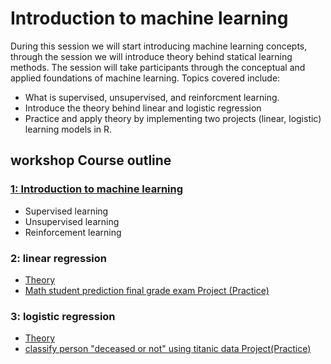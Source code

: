 # Introduction to machine learning
During this session we will start introducing machine learning concepts, through the session we will introduce theory behind statical learning methods. The session will take participants through the conceptual and applied foundations of machine learning. Topics covered include: 
* What is supervised, unsupervised, and reinforcment learning. 
* Introduce the theory behind linear and logistic regression
* Practice and apply theory by implementing two projects (linear, logistic) learning models in R.

## workshop Course outline
### [1: Introduction to machine learning](https://github.com/Abdel-Razzak/ADS/blob/Module-2-Manchine-learning-algorithms-and-techniques/S2/INTRO%20TO%20ML.ipynb)
  * Supervised learning
  * Unsupervised learning
  * Reinforcement learning
### 2: linear regression
  * [Theory](https://github.com/Abdel-Razzak/ADS/blob/Module-2-Manchine-learning-algorithms-and-techniques/S2/History.ipynb)
  * [Math student prediction final grade exam Project (Practice)](https://github.com/Abdel-Razzak/ADS/blob/Module-2-Manchine-learning-algorithms-and-techniques/S2/Linear%20Reg.ipynb)
  
### 3: logistic regression
  * [Theory](https://github.com/Abdel-Razzak/ADS/blob/Module-2-Manchine-learning-algorithms-and-techniques/S2/logistic%20regression_lecture%20.ipynb)
  * [classify person "deceased or not" using titanic data Project(Practice)](https://github.com/Abdel-Razzak/ADS/blob/Module-2-Manchine-learning-algorithms-and-techniques/S2/logistic%20Reg.ipynb)

  
   
